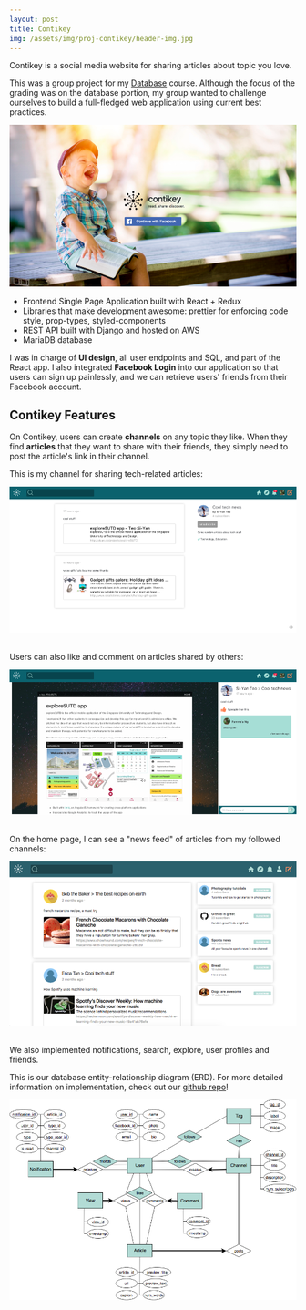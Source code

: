 ```yaml
---
layout: post
title: Contikey
img: /assets/img/proj-contikey/header-img.jpg
---
```


Contikey is a social media website for sharing articles about topic you love.

This was a group project for my [Database][istd db] course. Although the focus of the grading was on the database portion, my group wanted to challenge ourselves to build a full-fledged web application using current best practices.

![landing page]

- Frontend Single Page Application built with React + Redux
- Libraries that make development awesome: prettier for enforcing code style, prop-types, styled-components
- REST API built with Django and hosted on AWS
- MariaDB database

I was in charge of **UI design**, all user endpoints and SQL, and part of the React app. I also integrated **Facebook Login** into our application so that users can sign up painlessly, and we can retrieve users' friends from their Facebook account.

## Contikey Features

On Contikey, users can create **channels** on any topic they like. When they find **articles** that they want to share with their friends, they simply need to post the article's link in their channel.

This is my channel for sharing tech-related articles:

![channel view]

<br>
Users can also like and comment on articles shared by others:

![article view]

<br>
On the home page, I can see a "news feed" of articles from my followed channels:

![feed]

<br>
We also implemented notifications, search, explore, user profiles and friends.

This is our database entity-relationship diagram (ERD). For more detailed information on implementation, check out our [github repo][github]!

![erd]

[istd db]: https://istd.sutd.edu.sg/undergraduate/courses/50008-database-management-systems
[landing page]: /assets/img/proj-contikey/landing-fblogin.png
[channel view]: /assets/img/proj-contikey/channel-view.png
[article view]: /assets/img/proj-contikey/article-view.png
[feed]: /assets/img/proj-contikey/feed.png
[github]: https://github.com/stanleynguyen/contikey
[erd]: /assets/img/proj-contikey/ERD.png